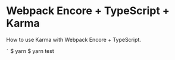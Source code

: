 Webpack Encore + TypeScript + Karma
===

How to use Karma with Webpack Encore + TypeScript.

`̀ `
$ yarn
$ yarn test
```
